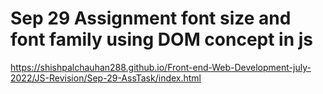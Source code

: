 
# Sep 29 Assignment font size and font family using DOM concept in js

https://shishpalchauhan288.github.io/Front-end-Web-Development-july-2022/JS-Revision/Sep-29-AssTask/index.html
